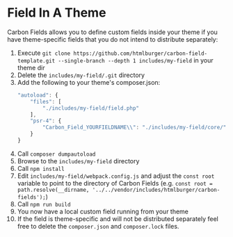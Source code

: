 # Field In A Theme

Carbon Fields allows you to define custom fields inside your theme if you have theme-specific fields that you do not intend to distribute separately:

1. Execute `git clone https://github.com/htmlburger/carbon-field-template.git --single-branch --depth 1 includes/my-field` in your theme dir
1. Delete the `includes/my-field/.git` directory
1. Add the following to your theme's composer.json:
    ```js
    "autoload": {
        "files": [
            "./includes/my-field/field.php"
        ],
        "psr-4": {
            "Carbon_Field_YOURFIELDNAME\\": "./includes/my-field/core/"
        }
    }
    ```
1. Call `composer dumpautoload`
1. Browse to the `includes/my-field` directory
1. Call `npm install`
1. Edit `includes/my-field/webpack.config.js` and adjust the `const root` variable to point to the directory of Carbon Fields (e.g. `const root = path.resolve(__dirname, '../../vendor/includes/htmlburger/carbon-fields');`)
1. Call `npm run build`
1. You now have a local custom field running from your theme
1. If the field is theme-specific and will not be distributed separately feel free to delete the `composer.json` and `composer.lock` files.